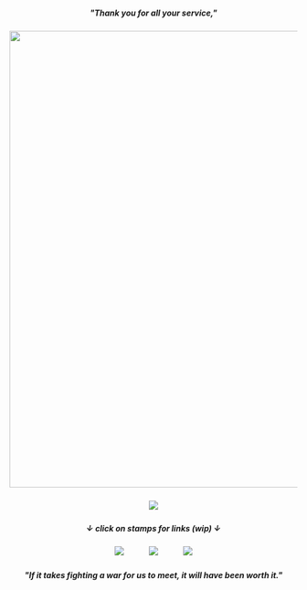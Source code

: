 ##### <p align="center"> "Thank you for all your service,"
##### <p align="center"> <img src="https://files.catbox.moe/5l8k9k.png" height="800" />




##### <p align="center"> ![](https://komarev.com/ghpvc/?username=eijiromantic&label=ᰔᩚ&color=fdbff1&style=plastic&abbreviated=true) 

##### <p align="center"> ↓ click on stamps for links (wip) ↓
##### <p align="center"> [![](https://files.catbox.moe/ylrks5.png)](https://eijiromantic.straw.page)⠀⠀⠀⠀ [![](https://files.catbox.moe/n4gctd.png)](https://eijirou.atabook.org)⠀⠀⠀⠀ ![](https://files.catbox.moe/3l2tz5.png)
##### <p align="center"> "If it takes fighting a war for us to meet, it will have been worth it."
